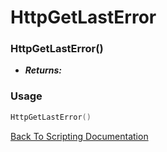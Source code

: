 # HttpGetLastError

### HttpGetLastError()
- ***Returns:*** 

### Usage

```Lua
HttpGetLastError()
```


[Back To Scripting Documentation](../README.md)
